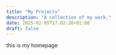 ```yaml
---
title: "My Projects"
description: "A collection of my work."
date: 2025-02-05T17:02:28+01:00
draft: false
---
```


this is my homepage
